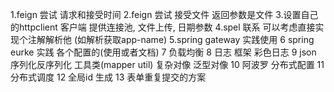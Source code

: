 1.feign 尝试 请求和接受时间
2.feign 尝试 接受文件 返回参数是文件
3.设置自己的httpclient 客户端  提供连接池, 文件上传, 日期参数
4.spel 联系  可以考虑直接实现个注解解析他 (如解析获取app-name)
5.spring gateway 实践使用
6 spring eurke 实践 各个配置的(使用或者文档)
7 负载均衡
8 日志  框架 彩色日志
9 json 序列化反序列化 工具类(mapper util) 复杂对像  泛型对像
10 阿波罗 分布式配置
11 分布式调度
12 全局id 生成
13 表单重复提交的方案